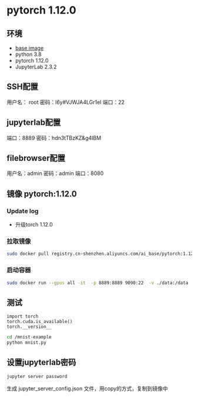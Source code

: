 # pytorch 1.12.0

## 环境
- [base image](https://docs.nvidia.com/deeplearning/frameworks/pytorch-release-notes/rel_22-05.html#rel_22-05)
- python 3.8
- pytorch 1.12.0
- JupyterLab 2.3.2


## SSH配置
用户名： root
密码：l6y#VJWJA4LGr1eI
端口：22

## jupyterlab配置
端口：8889
密码：hdn3tTBzKZ&g4IBM

## filebrowser配置
用户名：admin
密码：admin
端口：8080

## 镜像 pytorch:1.12.0

### Update log
- 升级torch 1.12.0

### 拉取镜像
```bash
sudo docker pull registry.cn-shenzhen.aliyuncs.com/ai_base/pytorch:1.12.0
```

### 启动容器
```bash
sudo docker run --gpus all -it  -p 8889:8889 9090:22  -v ./data:/data --rm registry.cn-shenzhen.aliyuncs.com/ai_base/pytorch:pytorch:1.12.0
```

## 测试
```vim
import torch
torch.cuda.is_available()
torch.__version__
```

```bash
cd /mnist-example
python mnist.py
```

## 设置jupyterlab密码
```bash
jupyter server password
```
生成 jupyter_server_config.json 文件，用copy的方式，复制到镜像中